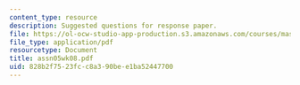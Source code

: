 ```yaml
---
content_type: resource
description: Suggested questions for response paper.
file: https://ol-ocw-studio-app-production.s3.amazonaws.com/courses/mas-961-seminar-on-deep-engagement-fall-2004/828b2f7523fcc8a390bee1ba52447700_assn05wk08.pdf
file_type: application/pdf
resourcetype: Document
title: assn05wk08.pdf
uid: 828b2f75-23fc-c8a3-90be-e1ba52447700
---
```

